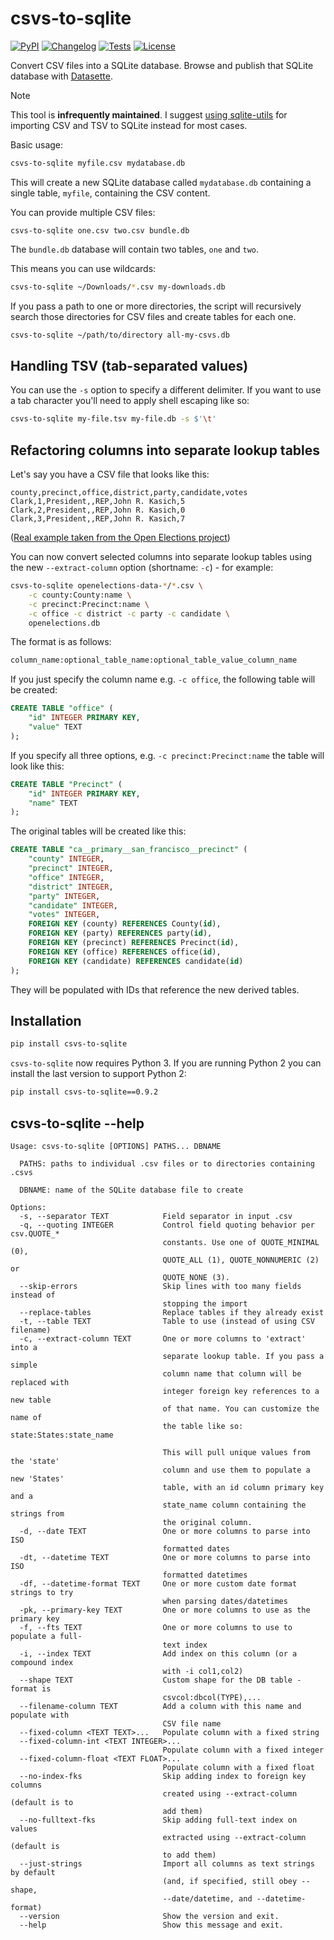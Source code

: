 # csvs-to-sqlite

[![PyPI](https://img.shields.io/pypi/v/csvs-to-sqlite.svg)](https://pypi.org/project/csvs-to-sqlite/)
[![Changelog](https://img.shields.io/github/v/release/simonw/csvs-to-sqlite?include_prereleases&label=changelog)](https://github.com/simonw/csvs-to-sqlite/releases)
[![Tests](https://github.com/simonw/csvs-to-sqlite/workflows/Test/badge.svg)](https://github.com/simonw/csvs-to-sqlite/actions?query=workflow%3ATest)
[![License](https://img.shields.io/badge/license-Apache%202.0-blue.svg)](https://github.com/simonw/csvs-to-sqlite/blob/main/LICENSE)

Convert CSV files into a SQLite database. Browse and publish that SQLite database with [Datasette](https://github.com/simonw/datasette).

> [!NOTE]
> This tool is **infrequently maintained**. I suggest [using sqlite-utils](https://sqlite-utils.datasette.io/en/stable/cli.html#inserting-csv-or-tsv-data) for importing CSV and TSV to SQLite instead for most cases.

Basic usage:
```bash
csvs-to-sqlite myfile.csv mydatabase.db
```
This will create a new SQLite database called `mydatabase.db` containing a
single table, `myfile`, containing the CSV content.

You can provide multiple CSV files:
```
csvs-to-sqlite one.csv two.csv bundle.db
```
The `bundle.db` database will contain two tables, `one` and `two`.

This means you can use wildcards:
```bash
csvs-to-sqlite ~/Downloads/*.csv my-downloads.db
```
If you pass a path to one or more directories, the script will recursively
search those directories for CSV files and create tables for each one.
```bash
csvs-to-sqlite ~/path/to/directory all-my-csvs.db
```
## Handling TSV (tab-separated values)

You can use the `-s` option to specify a different delimiter. If you want
to use a tab character you'll need to apply shell escaping like so:
```bash
csvs-to-sqlite my-file.tsv my-file.db -s $'\t'
```
## Refactoring columns into separate lookup tables

Let's say you have a CSV file that looks like this:
```csv
county,precinct,office,district,party,candidate,votes
Clark,1,President,,REP,John R. Kasich,5
Clark,2,President,,REP,John R. Kasich,0
Clark,3,President,,REP,John R. Kasich,7
```
([Real example taken from the Open Elections project](https://github.com/openelections/openelections-data-sd/blob/master/2016/20160607__sd__primary__clark__precinct.csv))

You can now convert selected columns into separate lookup tables using the new
`--extract-column` option (shortname: `-c`) - for example:
```bash
csvs-to-sqlite openelections-data-*/*.csv \
    -c county:County:name \
    -c precinct:Precinct:name \
    -c office -c district -c party -c candidate \
    openelections.db
```
The format is as follows:
```bash
column_name:optional_table_name:optional_table_value_column_name
```
If you just specify the column name e.g. `-c office`, the following table will
be created:
```sql
CREATE TABLE "office" (
    "id" INTEGER PRIMARY KEY,
    "value" TEXT
);
```
If you specify all three options, e.g. `-c precinct:Precinct:name` the table
will look like this:
```sql
CREATE TABLE "Precinct" (
    "id" INTEGER PRIMARY KEY,
    "name" TEXT
);
```
The original tables will be created like this:
```sql
CREATE TABLE "ca__primary__san_francisco__precinct" (
    "county" INTEGER,
    "precinct" INTEGER,
    "office" INTEGER,
    "district" INTEGER,
    "party" INTEGER,
    "candidate" INTEGER,
    "votes" INTEGER,
    FOREIGN KEY (county) REFERENCES County(id),
    FOREIGN KEY (party) REFERENCES party(id),
    FOREIGN KEY (precinct) REFERENCES Precinct(id),
    FOREIGN KEY (office) REFERENCES office(id),
    FOREIGN KEY (candidate) REFERENCES candidate(id)
);
```
They will be populated with IDs that reference the new derived tables.

## Installation

```bash
pip install csvs-to-sqlite
```

`csvs-to-sqlite` now requires Python 3. If you are running Python 2 you can install the last version to support Python 2:
```bash
pip install csvs-to-sqlite==0.9.2
```

## csvs-to-sqlite --help

<!-- [[[cog
import cog
from csvs_to_sqlite import cli
from click.testing import CliRunner
runner = CliRunner()
result = runner.invoke(cli.cli, ["--help"])
help = result.output.replace("Usage: cli", "Usage: csvs-to-sqlite")
cog.out(
    "```\n{}\n```".format(help)
)
]]] -->
```
Usage: csvs-to-sqlite [OPTIONS] PATHS... DBNAME

  PATHS: paths to individual .csv files or to directories containing .csvs

  DBNAME: name of the SQLite database file to create

Options:
  -s, --separator TEXT            Field separator in input .csv
  -q, --quoting INTEGER           Control field quoting behavior per csv.QUOTE_*
                                  constants. Use one of QUOTE_MINIMAL (0),
                                  QUOTE_ALL (1), QUOTE_NONNUMERIC (2) or
                                  QUOTE_NONE (3).
  --skip-errors                   Skip lines with too many fields instead of
                                  stopping the import
  --replace-tables                Replace tables if they already exist
  -t, --table TEXT                Table to use (instead of using CSV filename)
  -c, --extract-column TEXT       One or more columns to 'extract' into a
                                  separate lookup table. If you pass a simple
                                  column name that column will be replaced with
                                  integer foreign key references to a new table
                                  of that name. You can customize the name of
                                  the table like so:     state:States:state_name
                                  
                                  This will pull unique values from the 'state'
                                  column and use them to populate a new 'States'
                                  table, with an id column primary key and a
                                  state_name column containing the strings from
                                  the original column.
  -d, --date TEXT                 One or more columns to parse into ISO
                                  formatted dates
  -dt, --datetime TEXT            One or more columns to parse into ISO
                                  formatted datetimes
  -df, --datetime-format TEXT     One or more custom date format strings to try
                                  when parsing dates/datetimes
  -pk, --primary-key TEXT         One or more columns to use as the primary key
  -f, --fts TEXT                  One or more columns to use to populate a full-
                                  text index
  -i, --index TEXT                Add index on this column (or a compound index
                                  with -i col1,col2)
  --shape TEXT                    Custom shape for the DB table - format is
                                  csvcol:dbcol(TYPE),...
  --filename-column TEXT          Add a column with this name and populate with
                                  CSV file name
  --fixed-column <TEXT TEXT>...   Populate column with a fixed string
  --fixed-column-int <TEXT INTEGER>...
                                  Populate column with a fixed integer
  --fixed-column-float <TEXT FLOAT>...
                                  Populate column with a fixed float
  --no-index-fks                  Skip adding index to foreign key columns
                                  created using --extract-column (default is to
                                  add them)
  --no-fulltext-fks               Skip adding full-text index on values
                                  extracted using --extract-column (default is
                                  to add them)
  --just-strings                  Import all columns as text strings by default
                                  (and, if specified, still obey --shape,
                                  --date/datetime, and --datetime-format)
  --version                       Show the version and exit.
  --help                          Show this message and exit.

```
<!-- [[[end]]] -->
